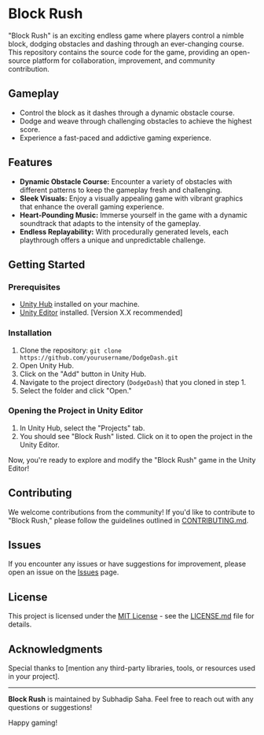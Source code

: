 # Block Rush

"Block Rush" is an exciting endless game where players control a nimble block, dodging obstacles and dashing through an ever-changing course. This repository contains the source code for the game, providing an open-source platform for collaboration, improvement, and community contribution.

## Gameplay

- Control the block as it dashes through a dynamic obstacle course.
- Dodge and weave through challenging obstacles to achieve the highest score.
- Experience a fast-paced and addictive gaming experience.

## Features

- **Dynamic Obstacle Course:** Encounter a variety of obstacles with different patterns to keep the gameplay fresh and challenging.
- **Sleek Visuals:** Enjoy a visually appealing game with vibrant graphics that enhance the overall gaming experience.
- **Heart-Pounding Music:** Immerse yourself in the game with a dynamic soundtrack that adapts to the intensity of the gameplay.
- **Endless Replayability:** With procedurally generated levels, each playthrough offers a unique and unpredictable challenge.

## Getting Started

### Prerequisites

- [Unity Hub](https://unity.com/download) installed on your machine.
- [Unity Editor](https://unity.com/download) installed. [Version X.X recommended]

### Installation

1. Clone the repository: `git clone https://github.com/yourusername/DodgeDash.git`
2. Open Unity Hub.
3. Click on the "Add" button in Unity Hub.
4. Navigate to the project directory (`DodgeDash`) that you cloned in step 1.
5. Select the folder and click "Open."

### Opening the Project in Unity Editor

1. In Unity Hub, select the "Projects" tab.
2. You should see "Block Rush" listed. Click on it to open the project in the Unity Editor.

Now, you're ready to explore and modify the "Block Rush" game in the Unity Editor!

## Contributing

We welcome contributions from the community! If you'd like to contribute to "Block Rush," please follow the guidelines outlined in [CONTRIBUTING.md](CONTRIBUTING.md).

## Issues

If you encounter any issues or have suggestions for improvement, please open an issue on the [Issues](https://github.com/subh05sus/BlockRush/issues) page.

## License

This project is licensed under the [MIT License](LICENSE) - see the [LICENSE.md](LICENSE) file for details.

## Acknowledgments

Special thanks to [mention any third-party libraries, tools, or resources used in your project].

---

**Block Rush** is maintained by Subhadip Saha. Feel free to reach out with any questions or suggestions!

Happy gaming!

